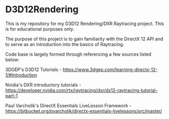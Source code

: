 # D3D12Rendering

This is my repository for my D3D12 Rendering/DXR Raytracing project. This is for educational purposes only.

The purpose of this project is to gain familiarity with the DirectX 12 API and to serve as an introduction into the basics of Raytracing.

Code base is largely formed through referencing a few sources listed below:

3DGEP's D3D12 Tutorials - https://www.3dgep.com/learning-directx-12-1/#Introduction

Nvidia's DXR introductory tutorials - https://developer.nvidia.com/rtx/raytracing/dxr/dx12-raytracing-tutorial-part-1

Paul Varcholik's DirectX Essentials LiveLesson Framework - https://bitbucket.org/pvarcholik/directx-essentials-livelessons/src/master/

